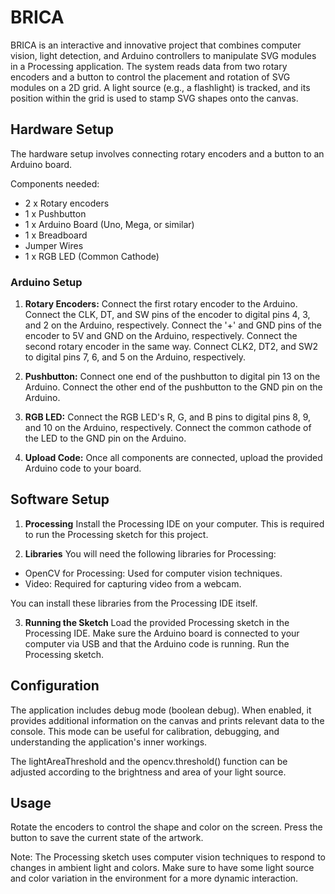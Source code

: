# BRICA

BRICA is an interactive and innovative project that combines computer vision, light detection, and Arduino controllers to manipulate SVG modules in a Processing application. The system reads data from two rotary encoders and a button to control the placement and rotation of SVG modules on a 2D grid. A light source (e.g., a flashlight) is tracked, and its position within the grid is used to stamp SVG shapes onto the canvas.

## Hardware Setup

The hardware setup involves connecting rotary encoders and a button to an Arduino board.

Components needed:

- 2 x Rotary encoders
- 1 x Pushbutton
- 1 x Arduino Board (Uno, Mega, or similar)
- 1 x Breadboard
- Jumper Wires
- 1 x RGB LED (Common Cathode)

### Arduino Setup

1. **Rotary Encoders:**
   Connect the first rotary encoder to the Arduino. Connect the CLK, DT, and SW pins of the encoder to digital pins 4, 3, and 2 on the Arduino, respectively. Connect the '+' and GND pins of the encoder to 5V and GND on the Arduino, respectively.
   Connect the second rotary encoder in the same way. Connect CLK2, DT2, and SW2 to digital pins 7, 6, and 5 on the Arduino, respectively.

2. **Pushbutton:**
   Connect one end of the pushbutton to digital pin 13 on the Arduino. Connect the other end of the pushbutton to the GND pin on the Arduino.

3. **RGB LED:**
   Connect the RGB LED's R, G, and B pins to digital pins 8, 9, and 10 on the Arduino, respectively. Connect the common cathode of the LED to the GND pin on the Arduino.

4. **Upload Code:**
   Once all components are connected, upload the provided Arduino code to your board.

## Software Setup

1. **Processing**
   Install the Processing IDE on your computer. This is required to run the Processing sketch for this project.

2. **Libraries**
   You will need the following libraries for Processing:

- OpenCV for Processing: Used for computer vision techniques.
- Video: Required for capturing video from a webcam.

You can install these libraries from the Processing IDE itself.

3. **Running the Sketch**
   Load the provided Processing sketch in the Processing IDE. Make sure the Arduino board is connected to your computer via USB and that the Arduino code is running. Run the Processing sketch.

## Configuration

The application includes debug mode (boolean debug). When enabled, it provides additional information on the canvas and prints relevant data to the console. This mode can be useful for calibration, debugging, and understanding the application's inner workings.

The lightAreaThreshold and the opencv.threshold() function can be adjusted according to the brightness and area of your light source.

## Usage

Rotate the encoders to control the shape and color on the screen. Press the button to save the current state of the artwork.

Note: The Processing sketch uses computer vision techniques to respond to changes in ambient light and colors. Make sure to have some light source and color variation in the environment for a more dynamic interaction.
